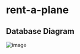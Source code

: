 # rent-a-plane

## Database Diagram

![image](https://user-images.githubusercontent.com/60612329/165766041-21e18cc2-7d44-4dd2-9d6c-be6602fecc5e.png)
